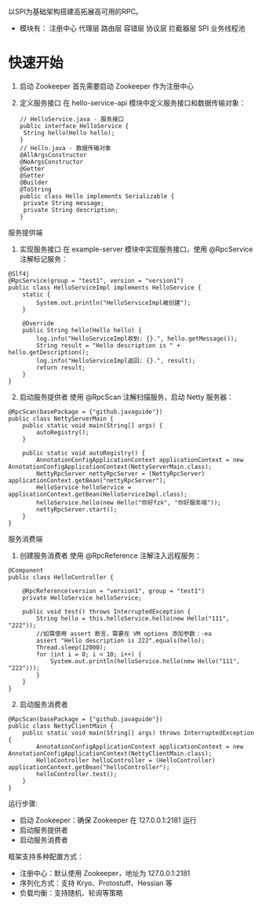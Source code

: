 以SPI为基础架构搭建高拓展高可用的RPC。
* 模块有： 注册中心 代理层 路由层 容错层 协议层 拦截器层 SPI 业务线程池

# 快速开始
1. 启动 Zookeeper
首先需要启动 Zookeeper 作为注册中心

2. 定义服务接口
   在 hello-service-api 模块中定义服务接口和数据传输对象：
   ```
   // HelloService.java - 服务接口
   public interface HelloService {
    String hello(Hello hello);
   }
   // Hello.java - 数据传输对象
   @AllArgsConstructor
   @NoArgsConstructor
   @Getter
   @Setter
   @Builder
   @ToString
   public class Hello implements Serializable {
    private String message;
    private String description;
   }
   ```

服务提供端
1. 实现服务接口
在 example-server 模块中实现服务接口，使用 @RpcService 注解标记服务：
```
@Slf4j
@RpcService(group = "test1", version = "version1")
public class HelloServiceImpl implements HelloService {
    static {
        System.out.println("HelloServiceImpl被创建");
    }

    @Override
    public String hello(Hello hello) {
        log.info("HelloServiceImpl收到: {}.", hello.getMessage());
        String result = "Hello description is " + hello.getDescription();
        log.info("HelloServiceImpl返回: {}.", result);
        return result;
    }
}
```

2. 启动服务提供者
使用 @RpcScan 注解扫描服务，启动 Netty 服务器：
```
@RpcScan(basePackage = {"github.javaguide"})
public class NettyServerMain {
    public static void main(String[] args) {
        autoRegistry();
    }

    public static void autoRegistry() {
        AnnotationConfigApplicationContext applicationContext = new AnnotationConfigApplicationContext(NettyServerMain.class);
        NettyRpcServer nettyRpcServer = (NettyRpcServer) applicationContext.getBean("nettyRpcServer");
        HelloService helloService = applicationContext.getBean(HelloServiceImpl.class);
        helloService.hello(new Hello("你好fzk", "你好服务端"));
        nettyRpcServer.start();
    }
}
```

服务消费端
1. 创建服务消费者
使用 @RpcReference 注解注入远程服务：
```
@Component
public class HelloController {

    @RpcReference(version = "version1", group = "test1")
    private HelloService helloService;

    public void test() throws InterruptedException {
        String hello = this.helloService.hello(new Hello("111", "222"));
        //如需使用 assert 断言，需要在 VM options 添加参数：-ea
        assert "Hello description is 222".equals(hello);
        Thread.sleep(12000);
        for (int i = 0; i < 10; i++) {
            System.out.println(helloService.hello(new Hello("111", "222")));
        }
    }
}
```
2. 启动服务消费者
```
@RpcScan(basePackage = {"github.javaguide"})
public class NettyClientMain {
    public static void main(String[] args) throws InterruptedException {
        AnnotationConfigApplicationContext applicationContext = new AnnotationConfigApplicationContext(NettyClientMain.class);
        HelloController helloController = (HelloController) applicationContext.getBean("helloController");
        helloController.test();
    }
}
```

运行步骤:
* 启动 Zookeeper：确保 Zookeeper 在 127.0.0.1:2181 运行
* 启动服务提供者
* 启动服务消费者

框架支持多种配置方式：
* 注册中心：默认使用 Zookeeper，地址为 127.0.0.1:2181
* 序列化方式：支持 Kryo、Protostuff、Hessian 等
* 负载均衡：支持随机、轮询等策略
